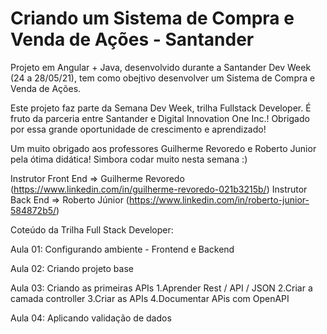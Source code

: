 # Criando um Sistema de Compra e Venda de Ações - Santander

Projeto em Angular + Java, desenvolvido durante a Santander Dev Week (24 a 28/05/21), tem como obejtivo desenvolver um Sistema de Compra e Venda de Ações.

Este projeto faz parte da Semana Dev Week, trilha Fullstack Developer. É fruto da parceria entre Santander e Digital Innovation One Inc.! Obrigado por essa grande oportunidade de crescimento e aprendizado! 

Um muito obrigado aos professores Guilherme Revoredo e Roberto Junior pela ótima didática! Simbora codar muito nesta semana :)

Instrutor Front End => Guilherme Revoredo (https://www.linkedin.com/in/guilherme-revoredo-021b3215b/)
Instrutor Back End => Roberto Júnior (https://www.linkedin.com/in/roberto-junior-584872b5/)



Coteúdo da Trilha Full Stack Developer:

Aula 01: Configurando ambiente - Frontend e Backend

Aula 02: Criando projeto base

Aula 03: Criando as primeiras APIs
        1.Aprender Rest / API / JSON
        2.Criar a camada controller
        3.Criar as APIs
        4.Documentar APis com OpenAPI

Aula 04: Aplicando validação de dados 
